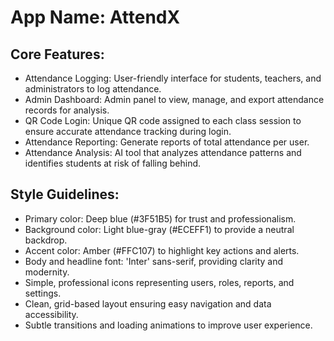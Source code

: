 # **App Name**: AttendX

## Core Features:

- Attendance Logging: User-friendly interface for students, teachers, and administrators to log attendance.
- Admin Dashboard: Admin panel to view, manage, and export attendance records for analysis.
- QR Code Login: Unique QR code assigned to each class session to ensure accurate attendance tracking during login.
- Attendance Reporting: Generate reports of total attendance per user.
- Attendance Analysis: AI tool that analyzes attendance patterns and identifies students at risk of falling behind.

## Style Guidelines:

- Primary color: Deep blue (#3F51B5) for trust and professionalism.
- Background color: Light blue-gray (#ECEFF1) to provide a neutral backdrop.
- Accent color: Amber (#FFC107) to highlight key actions and alerts.
- Body and headline font: 'Inter' sans-serif, providing clarity and modernity.
- Simple, professional icons representing users, roles, reports, and settings.
- Clean, grid-based layout ensuring easy navigation and data accessibility.
- Subtle transitions and loading animations to improve user experience.